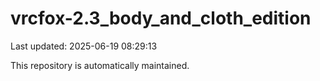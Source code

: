 # vrcfox-2.3_body_and_cloth_edition

Last updated: 2025-06-19 08:29:13

This repository is automatically maintained.

